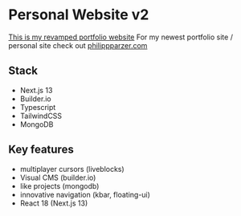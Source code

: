 # Personal Website v2

<a href="https://personal-website-jt89awyic-philparzer.vercel.app/" >This is my revamped portfolio website</a>
For my newest portfolio site / personal site check out <a href="https://philippparzer.com/" >philippparzer.com</a>

## Stack

- Next.js 13
- Builder.io
- Typescript
- TailwindCSS
- MongoDB

## Key features

- multiplayer cursors (liveblocks)
- Visual CMS (builder.io)
- like projects (mongodb)
- innovative navigation (kbar, floating-ui)
- React 18 (Next.js 13)
